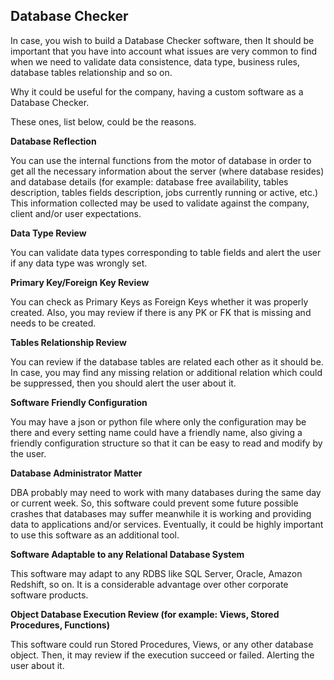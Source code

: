 
## Database Checker


In case, you wish to build a Database Checker software, then It should be important that you have into account what issues are very common to find when we need to validate data consistence, data type, business rules, database tables relationship and so on.

Why it could be useful for the company, having a custom software as a Database Checker.

These ones, list below, could be the reasons. 

**Database Reflection**

You can use the internal functions from the motor of database in order to get all the necessary information about the server (where database resides) and database details (for example: database free availability, tables description, tables fields description, jobs currently running or active, etc.)
This information collected may be used to validate against the company, client and/or user expectations.

**Data Type Review**

You can validate data types corresponding to table fields and alert the user if any data type was wrongly set.

**Primary Key/Foreign Key Review**

You can check as Primary Keys as Foreign Keys whether it was properly created. Also, you may review if there is any PK or FK that is missing and needs to be created.

**Tables Relationship Review**

You can review if the database tables are related each other as it should be. In case, you may find any missing relation or additional relation which could be suppressed, then you should alert the user about it.

**Software Friendly Configuration**

You may have a json or python file where only the configuration may be there and every setting name could have a friendly name, also giving a friendly configuration structure so that it can be easy to read and modify by the user.

**Database Administrator Matter** 

DBA probably  may need to work with many databases during the same day or current week. So, this software could prevent some future possible crashes that databases may suffer meanwhile it is working and providing data to applications and/or services. Eventually, it could be highly important to use this software as an additional tool.

**Software Adaptable to any Relational Database System** 

This software may adapt to any RDBS like SQL Server, Oracle, Amazon Redshift, so on. It is a considerable advantage over other corporate software products.

**Object Database Execution Review (for example: Views, Stored Procedures, Functions)**

This software could run Stored Procedures, Views, or any other database object. Then, it may review if the execution succeed or failed. Alerting the user about it. 

